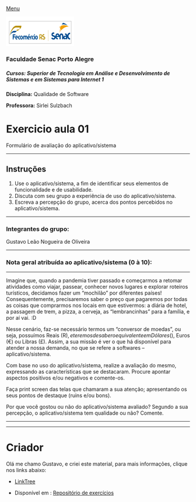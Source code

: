 [Menu](../README.md)

![Logotipo Senac](img/senac.png)

### Faculdade Senac Porto Alegre

##### Cursos: Superior de Tecnologia em Análise e Desenvolvimento de Sistemas e em Sistemas para Internet 1

**Disciplina:** Qualidade de Software

**Professora:** Sirlei Sulzbach

# Exercicio aula 01

Formulário de avaliação do aplicativo/sistema 

---

## Instruções

1. Use o aplicativo/sistema, a fim de identificar seus elementos de funcionalidade e de usabilidade. 
2. Discuta com seu grupo a experiência de uso do aplicativo/sistema.
3. Escreva a percepção do grupo, acerca dos pontos percebidos no aplicativo/sistema.

---

### Integrantes do grupo: 

Gustavo Leão Nogueira de Oliveira

---

### Nota geral atribuída ao aplicativo/sistema (0 à 10):



---

Imagine que, quando a pandemia tiver passado e começarmos a retomar atividades como viajar, passear, conhecer novos lugares e explorar roteiros turísticos, decidamos fazer um “mochilão” por diferentes países! Consequentemente, precisaremos saber o preço que pagaremos por todas as coisas que comprarmos nos locais em que estivermos: a diária de hotel, a passagem de trem, a pizza, a cerveja, as “lembrancinhas” para a família, e por aí vai. :D 

Nesse cenário, faz-se necessário termos um “conversor de moedas”, ou seja, possuímos Reais (R$), e teremos de saber o equivalente em Dólares ($), Euros (€) ou Libras (£). Assim, a sua missão é ver o que há disponível para atender a nossa demanda, no que se refere a softwares – aplicativo/sistema. 

Com base no uso do aplicativo/sistema, realize a avaliação do mesmo, expressando as características que se destacaram. Procure apontar aspectos positivos e/ou negativos e comente-os.

Faça print screen das telas que chamaram a sua atenção; apresentando os seus pontos de destaque (ruins e/ou bons).

Por que você gostou ou não do aplicativo/sistema avaliado? Segundo a sua percepção, o aplicativo/sistema tem qualidade ou não? Comente.

---


---

# Criador

Olá me chamo Gustavo, e criei este material, para mais informações, clique nos links abaixo:

* [LinkTree](https://www.linktree.com.br/gusleaooliveira)


* Disponível em : [Repositório de exercícios](https://gusleaooliveira.github.io/posts/)

